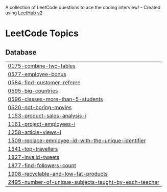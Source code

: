 A collection of LeetCode questions to ace the coding interview! - Created using [LeetHub v2](https://github.com/arunbhardwaj/LeetHub-2.0)
<!---LeetCode Topics Start-->
# LeetCode Topics
## Database
|  |
| ------- |
| [0175-combine-two-tables](https://github.com/nikhilmahapatro/Leetcode_SQL/tree/master/0175-combine-two-tables) |
| [0577-employee-bonus](https://github.com/nikhilmahapatro/Leetcode_SQL/tree/master/0577-employee-bonus) |
| [0584-find-customer-referee](https://github.com/nikhilmahapatro/Leetcode_SQL/tree/master/0584-find-customer-referee) |
| [0595-big-countries](https://github.com/nikhilmahapatro/Leetcode_SQL/tree/master/0595-big-countries) |
| [0596-classes-more-than-5-students](https://github.com/nikhilmahapatro/Leetcode_SQL/tree/master/0596-classes-more-than-5-students) |
| [0620-not-boring-movies](https://github.com/nikhilmahapatro/Leetcode_SQL/tree/master/0620-not-boring-movies) |
| [1153-product-sales-analysis-i](https://github.com/nikhilmahapatro/Leetcode_SQL/tree/master/1153-product-sales-analysis-i) |
| [1161-project-employees-i](https://github.com/nikhilmahapatro/Leetcode_SQL/tree/master/1161-project-employees-i) |
| [1258-article-views-i](https://github.com/nikhilmahapatro/Leetcode_SQL/tree/master/1258-article-views-i) |
| [1509-replace-employee-id-with-the-unique-identifier](https://github.com/nikhilmahapatro/Leetcode_SQL/tree/master/1509-replace-employee-id-with-the-unique-identifier) |
| [1541-top-travellers](https://github.com/nikhilmahapatro/Leetcode_SQL/tree/master/1541-top-travellers) |
| [1827-invalid-tweets](https://github.com/nikhilmahapatro/Leetcode_SQL/tree/master/1827-invalid-tweets) |
| [1877-find-followers-count](https://github.com/nikhilmahapatro/Leetcode_SQL/tree/master/1877-find-followers-count) |
| [1908-recyclable-and-low-fat-products](https://github.com/nikhilmahapatro/Leetcode_SQL/tree/master/1908-recyclable-and-low-fat-products) |
| [2495-number-of-unique-subjects-taught-by-each-teacher](https://github.com/nikhilmahapatro/Leetcode_SQL/tree/master/2495-number-of-unique-subjects-taught-by-each-teacher) |
<!---LeetCode Topics End-->
